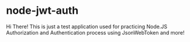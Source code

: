 # node-jwt-auth
Hi There! This is just a test application used for practicing Node.JS Authorization and Authentication process using JsonWebToken and more!
